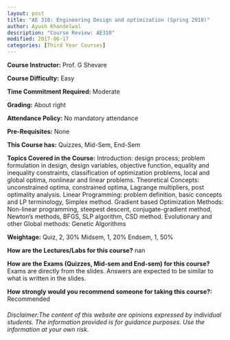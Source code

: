 ```yaml
---
layout: post
title: "AE 310: Engineering Design and optimization (Spring 2018)"
author: Ayush Khandelwal
description: "Course Review: AE310"
modified: 2017-06-17
categories: [Third Year Courses]
---
```


**Course Instructor:** Prof. G Shevare

**Course Difficulty:** Easy

**Time Commitment Required:** Moderate

**Grading:** About right

**Attendance Policy:** No mandatory attendance

**Pre-Requisites:** None

**This Course has:** Quizzes, Mid-Sem, End-Sem

**Topics Covered in the Course:**
Introduction: design process; problem formulation in design, design variables, objective function, equality and inequality constraints, classification of optimization problems, local and global optima, nonlinear and linear problems. Theoretical Concepts: unconstrained optima, constrained optima, Lagrange multipliers, post optimality analysis.   Linear Programming:  problem definition, basic concepts and LP terminology, Simplex method. Gradient based Optimization Methods: Non-linear programming, steepest descent, conjugate-gradient method, Newton’s methods, BFGS, SLP algorithm, CSD method. Evolutionary and other Global methods: Genetic Algorithms

**Weightage:**
Quiz, 2, 30%
Midsem, 1, 20%
Endsem, 1, 50%

**How are the Lectures/Labs for this course?**
nan

**How are the Exams (Quizzes, Mid-sem and End-sem) for this course?**
Exams are directly from the slides. Answers are expected to be similar to what is written in the slides.

**How strongly would you recommend someone for taking this course?:**
Recommended

###### Disclaimer:The content of this website are opinions expressed by individual students. The information provided is for guidance purposes. Use the information at your own risk.